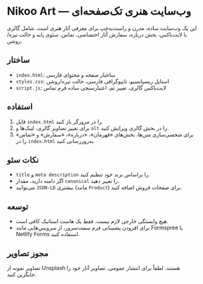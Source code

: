 # Nikoo Art — وب‌سایت هنری تک‌صفحه‌ای

این یک وب‌سایت ساده، مدرن و راست‌به‌چپ برای معرفی آثار هنری است. شامل گالری با لایت‌باکس، بخش درباره، سفارش آثار اختصاصی، تماس، سئوی پایه و حالت تیره/روشن.

## ساختار
- `index.html`: ساختار صفحه و محتوای فارسی
- `styles.css`: استایل ریسپانسیو، تایپوگرافی فارسی، حالت تیره/روشن
- `script.js`: لایت‌باکس گالری، تغییر تم، اعتبارسنجی ساده فرم تماس

## استفاده
1. فایل `index.html` را در مرورگر باز کنید.
2. برای تغییر تصاویر گالری، لینک‌ها و `alt` را در بخش گالری ویرایش کنید.
3. برای شخصی‌سازی متن‌ها، بخش‌های «قهرمان»، «درباره»، «سفارش» و «تماس» را در `index.html` به‌روزرسانی کنید.

## نکات سئو
- `title` و `meta description` را براساس برند خود تنظیم کنید.
- اگر دامنه دارید، مقدار `canonical` را تغییر دهید.
- می‌توانید `JSON-LD` بیشتری (مانند `Product`) برای صفحات فروش اضافه کنید.

## توسعه
- هیچ وابستگی خارجی لازم نیست. فقط یک هاست استاتیک کافی است.
- برای افزودن پشتیبانی فرم سمت‌سرور، از سرویس‌هایی مانند Formspree یا Netlify Forms استفاده کنید.

## مجوز تصاویر
تصاویر نمونه از Unsplash هستند. لطفاً برای انتشار عمومی، تصاویر آثار خود را جایگزین کنید.
